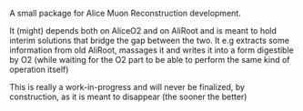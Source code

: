 A small package for Alice Muon Reconstruction development.

It (might) depends both on AliceO2 and on AliRoot and is meant to hold
interim solutions that bridge the gap between the two.  It e.g extracts
some information from old AliRoot, massages it and writes it into a form
digestible by O2 (while waiting for the O2 part to be able to perform
the same kind of operation itself)

This is really a work-in-progress and will never be finalized, by
construction, as it is meant to disappear (the sooner the better)
